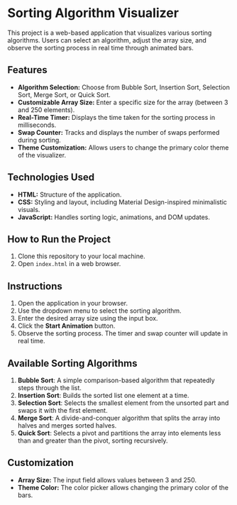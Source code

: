 
# Sorting Algorithm Visualizer

This project is a web-based application that visualizes various sorting algorithms. Users can select an algorithm, adjust the array size, and observe the sorting process in real time through animated bars.

## Features
- **Algorithm Selection:** Choose from Bubble Sort, Insertion Sort, Selection Sort, Merge Sort, or Quick Sort.
- **Customizable Array Size:** Enter a specific size for the array (between 3 and 250 elements).
- **Real-Time Timer:** Displays the time taken for the sorting process in milliseconds.
- **Swap Counter:** Tracks and displays the number of swaps performed during sorting.
- **Theme Customization:** Allows users to change the primary color theme of the visualizer.

## Technologies Used
- **HTML:** Structure of the application.
- **CSS:** Styling and layout, including Material Design-inspired minimalistic visuals.
- **JavaScript:** Handles sorting logic, animations, and DOM updates.

## How to Run the Project
1. Clone this repository to your local machine.
2. Open `index.html` in a web browser.

## Instructions
1. Open the application in your browser.
2. Use the dropdown menu to select the sorting algorithm.
3. Enter the desired array size using the input box.
4. Click the **Start Animation** button.
5. Observe the sorting process. The timer and swap counter will update in real time.

## Available Sorting Algorithms
1. **Bubble Sort**: A simple comparison-based algorithm that repeatedly steps through the list.
2. **Insertion Sort**: Builds the sorted list one element at a time.
3. **Selection Sort**: Selects the smallest element from the unsorted part and swaps it with the first element.
4. **Merge Sort**: A divide-and-conquer algorithm that splits the array into halves and merges sorted halves.
5. **Quick Sort**: Selects a pivot and partitions the array into elements less than and greater than the pivot, sorting recursively.

## Customization
- **Array Size:** The input field allows values between 3 and 250.
- **Theme Color:** The color picker allows changing the primary color of the bars.











